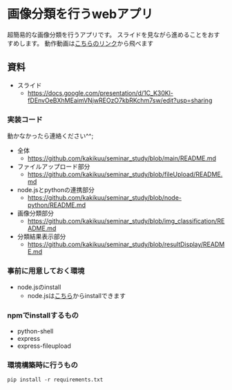 # 画像分類を行うwebアプリ
超簡易的な画像分類を行うアプリです。
スライドを見ながら進めることをおすすめします。
動作動画は[こちらのリンク](https://drive.google.com/file/d/1B3Ig4JB0HiODPErQMuyEnW0zcBIk7EWi/view?usp=drive_link)から飛べます

## 資料
- スライド
    - https://docs.google.com/presentation/d/1C_K30Kl-fDEnvOeBXhMEaimVNjwREOzO7kbRKchm7sw/edit?usp=sharing 

### 実装コード
動かなかったら連絡ください^^;

- 全体
    - https://github.com/kakikuu/seminar_study/blob/main/README.md
- ファイルアップロード部分
    - https://github.com/kakikuu/seminar_study/blob/fileUpload/README.md
- node.jsとpythonの連携部分
    - https://github.com/kakikuu/seminar_study/blob/node-python/README.md
- 画像分類部分
    - https://github.com/kakikuu/seminar_study/blob/img_classification/README.md
- 分類結果表示部分
    - https://github.com/kakikuu/seminar_study/blob/resultDisplay/README.md

### 事前に用意しておく環境
- node.jsのinstall
    -  node.jsは[こちら](https://nodejs.org/en)からinstallできます

### npmでinstallするもの
- python-shell
- express
- express-fileupload

### 環境構築時に行うもの
`pip install -r requirements.txt`

